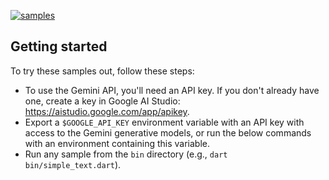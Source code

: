 [![samples](https://github.com/google/generative-ai-dart/actions/workflows/samples.yml/badge.svg)](https://github.com/google/generative-ai-dart/actions/workflows/samples.yml)

## Getting started

To try these samples out, follow these steps:

- To use the Gemini API, you'll need an API key. If you don't already have one, 
  create a key in Google AI Studio: https://aistudio.google.com/app/apikey.
- Export a `$GOOGLE_API_KEY` environment variable with an API key with access to
  the Gemini generative models, or run the below commands with an environment
  containing this variable.
- Run any sample from the `bin` directory (e.g., `dart bin/simple_text.dart`).

